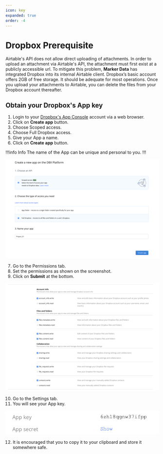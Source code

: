 ```yaml
---
icon: key
expanded: true
order: -4
---
```

# Dropbox Prerequisite

Airtable's API does not allow direct uploading of attachments. In order to upload an attachment via Airtable's API, the attachment must first exist at a publicly accessible url. To mitigate this problem, **Marker Data** has integrated Dropbox into its internal Airtable client. Dropbox’s basic account offers 2GB of free storage. It should be adequate for most operations. Once you upload your attachments to Airtable, you can delete the files from your Dropbox account thereafter.

## Obtain your Dropbox's App key

1. Login to your [Dropbox's App Console](https://www.dropbox.com/developers/apps) account via a web browser.
2. Click on **Create app** button.
3. Choose Scoped access.
4. Choose Full Dropbox access.
5. Give your App a name.
6. Click on **Create app** button.

!!!info Info
The name of the App can be unique and personal to you.
!!!

![Create a new app on the DBX Platform](/assets/dropbox_01.png)

7. Go to the Permissions tab.
8. Set the permissions as shown on the screenshot.
9. Click on **Submit** at the bottom.

![Setting the permissions](/assets/dropbox_02.png)

10. Go to the Settings tab.
11. You will see your App key.

![Sample App key](/assets/dropbox_03.png)

12. It is encouraged that you to copy it to your clipboard and store it somewhere safe.
